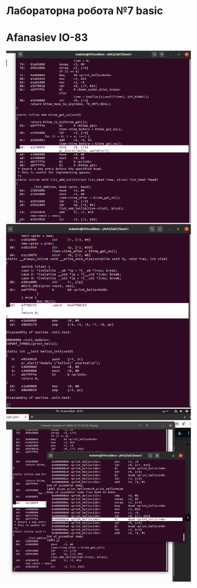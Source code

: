 # Лабораторна робота №7 basic
# Afanasiev IO-83
![alt text](images/7.png "")
![alt text](images/8.png "")
![alt text](images/10.png "")
